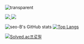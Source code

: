 ![transparent](https://capsule-render.vercel.app/api?type=transparent&fontColor=703ee5&text=🧸%20Hi%20Guys!%20I'm%20Seo-B%20👋&height=150&fontSize=60&desc=&descAlignY=75&descAlign=60)

<a href="https://velog.io/@seo-B">
    <img src="http://img.shields.io/badge/-MY%20Velog-2BBC26?style=flat-square&logo=Vector Logo Zone&link=https://velog.io/@seo-B" />
</a>
<a href="mailto:abejaseob@gmail.com">
    <img src="https://img.shields.io/badge/Send Mail-d14836?style=flat-square&logo=Gmail&logoColor=white&link=abejaseob@gmail.com" />
</a>
<p>
    
![seo-B's GitHub stats](https://github-readme-stats.vercel.app/api?username=seo-B&show_icons=true&theme=buefy)
[![Top Langs](https://github-readme-stats.vercel.app/api/top-langs/?username=seo-B&layout=compact&theme=flag-india&langs_count=6)](https://github.com/anuraghazra/github-readme-stats)
    
[![Solved.ac프로필](http://mazassumnida.wtf/api/v2/generate_badge?boj=seo_b)](https://solved.ac/seo_b)

